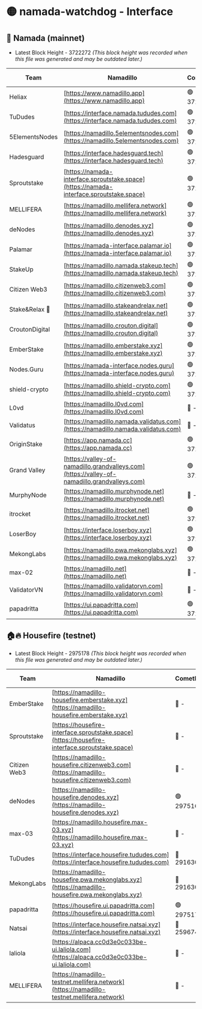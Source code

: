 # 🟡 namada-watchdog - Interface

## 🚀 Namada (mainnet)
- Latest Block Height - 3722272 *(This block height was recorded when this file was generated and may be outdated later.)*

| Team | Namadillo | CometBFT | Indexer | MASP Indexer |
|-|-|-|-|-|
| Heliax | [https://www.namadillo.app](https://www.namadillo.app) | 🟢 3722249 | 🟢 3722249 | 🟢 3722249 |
| TuDudes | [https://interface.namada.tududes.com](https://interface.namada.tududes.com) | 🟢 3722250 | 🟢 3722250 | 🟢 3722249 |
| 5ElementsNodes | [https://namadillo.5elementsnodes.com](https://namadillo.5elementsnodes.com) | 🟢 3722250 | 🟢 3722250 | 🟢 3722250 |
| Hadesguard | [https://interface.hadesguard.tech](https://interface.hadesguard.tech) | 🟢 3722251 | 🟢 3722251 | 🟢 3722251 |
| Sproutstake | [https://namada-interface.sproutstake.space](https://namada-interface.sproutstake.space) | 🟢 3722252 | 🟢 3722252 | 🟢 3722252 |
| MELLIFERA | [https://namadillo.mellifera.network](https://namadillo.mellifera.network) | 🟢 3722253 | 🟢 3722252 | 🟢 3722253 |
| deNodes | [https://namadillo.denodes.xyz](https://namadillo.denodes.xyz) | 🟢 3722253 | 🟢 3722253 | 🟢 3722253 |
| Palamar | [https://namada-interface.palamar.io](https://namada-interface.palamar.io) | 🟢 3722254 | 🟢 3722254 | 🟢 3722254 |
| StakeUp | [https://namadillo.namada.stakeup.tech](https://namadillo.namada.stakeup.tech) | 🟢 3722255 | 🟢 3722254 | 🟢 3722254 |
| Citizen Web3 | [https://namadillo.citizenweb3.com](https://namadillo.citizenweb3.com) | 🟢 3722255 | 🟢 3722255 | 🟢 3722255 |
| Stake&Relax 🦥 | [https://namadillo.stakeandrelax.net](https://namadillo.stakeandrelax.net) | 🟢 3722256 | 🟢 3722256 | 🟢 3722256 |
| CroutonDigital | [https://namadillo.crouton.digital](https://namadillo.crouton.digital) | 🟢 3722257 | 🟢 3722257 | 🟢 3722257 |
| EmberStake | [https://namadillo.emberstake.xyz](https://namadillo.emberstake.xyz) | 🟢 3722257 | 🟢 3722257 | 🟢 3722257 |
| Nodes.Guru | [https://namada-interface.nodes.guru](https://namada-interface.nodes.guru) | 🟢 3722258 | 🟢 3722258 | 🟢 3722258 |
| shield-crypto | [https://namadillo.shield-crypto.com](https://namadillo.shield-crypto.com) | 🟢 3722259 | 🟢 3722259 | 🟢 3722258 |
| L0vd | [https://namadillo.l0vd.com](https://namadillo.l0vd.com) | 🔴 - | 🔴 - | 🔴 - |
| Validatus | [https://namadillo.namada.validatus.com](https://namadillo.namada.validatus.com) | 🔴 - | 🔴 - | 🔴 - |
| OriginStake | [https://app.namada.cc](https://app.namada.cc) | 🟢 3722264 | 🟢 3722264 | 🟢 3722263 |
| Grand Valley | [https://valley-of-namadillo.grandvalleys.com](https://valley-of-namadillo.grandvalleys.com) | 🟢 3722264 | 🟢 3722263 | 🟢 3722264 |
| MurphyNode | [https://namadillo.murphynode.net](https://namadillo.murphynode.net) | 🔴 - | 🔴 - | 🔴 - |
| itrocket | [https://namadillo.itrocket.net](https://namadillo.itrocket.net) | 🟢 3722266 | 🟢 3722266 | 🟢 3722267 |
| LoserBoy | [https://interface.loserboy.xyz](https://interface.loserboy.xyz) | 🟢 3722267 | 🟢 3722267 | 🟢 3722266 |
| MekongLabs | [https://namadillo.pwa.mekonglabs.xyz](https://namadillo.pwa.mekonglabs.xyz) | 🟢 3722268 | 🟢 3722268 | 🟢 3722268 |
| max-02 | [https://namadillo.net](https://namadillo.net) | 🔴 - | 🔴 - | 🔴 - |
| ValidatorVN | [https://namadillo.validatorvn.com](https://namadillo.validatorvn.com) | 🔴 - | 🔴 - | 🔴 - |
| papadritta | [https://ui.papadritta.com](https://ui.papadritta.com) | 🟢 3722272 | 🟢 3722272 | 🟢 3722272 |

## 🏠🔥 Housefire (testnet)
- Latest Block Height - 2975178 *(This block height was recorded when this file was generated and may be outdated later.)*

| Team | Namadillo | CometBFT | Indexer | MASP Indexer |
|-|-|-|-|-|
| EmberStake | [https://namadillo-housefire.emberstake.xyz](https://namadillo-housefire.emberstake.xyz) | 🔴 - | 🔴 - | 🔴 - |
| Sproutstake | [https://housefire-interface.sproutstake.space](https://housefire-interface.sproutstake.space) | 🔴 - | 🔴 - | 🔴 - |
| Citizen Web3 | [https://namadillo-housefire.citizenweb3.com](https://namadillo-housefire.citizenweb3.com) | 🔴 - | 🔴 - | 🔴 - |
| deNodes | [https://namadillo-housefire.denodes.xyz](https://namadillo-housefire.denodes.xyz) | 🟢 2975168 | 🟢 2975168 | 🟢 2975168 |
| max-03 | [https://namadillo.housefire.max-03.xyz](https://namadillo.housefire.max-03.xyz) | 🔴 - | 🔴 - | 🔴 - |
| TuDudes | [https://interface.housefire.tududes.com](https://interface.housefire.tududes.com) | 🔴 2916306 | 🔴 2916306 | 🔴 2916306 |
| MekongLabs | [https://namadillo-housefire.pwa.mekonglabs.xyz](https://namadillo-housefire.pwa.mekonglabs.xyz) | 🔴 2916306 | 🔴 2916306 | 🔴 2916306 |
| papadritta | [https://housefire.ui.papadritta.com](https://housefire.ui.papadritta.com) | 🟢 2975178 | 🟢 2975178 | 🔴 - |
| Natsai | [https://interface.housefire.natsai.xyz](https://interface.housefire.natsai.xyz) | 🔴 2596741 | 🔴 2596741 | 🔴 2596741 |
| laliola | [https://alpaca.cc0d3e0c033be-ui.laliola.com](https://alpaca.cc0d3e0c033be-ui.laliola.com) | 🔴 - | 🔴 - | 🔴 - |
| MELLIFERA | [https://namadillo-testnet.mellifera.network](https://namadillo-testnet.mellifera.network) | 🔴 - | 🔴 2778001 | 🔴 2607259 |

